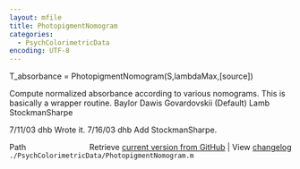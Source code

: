 ```yaml
---
layout: mfile
title: PhotopigmentNomogram
categories:
  - PsychColorimetricData
encoding: UTF-8
---
```


T\_absorbance = PhotopigmentNomogram\(S,lambdaMax,\[source\]\)

Compute normalized absorbance according to various
nomograms.  This is basically a wrapper routine.
  Baylor
  Dawis
  Govardovskii \(Default\)
  Lamb
  StockmanSharpe

7/11/03  dhb  Wrote it.
7/16/03  dhb  Add StockmanSharpe.


<div class="code_header" style="text-align:right;">
  <span style="float:left;">Path&nbsp;&nbsp;</span> <span class="counter">Retrieve <a href=
  "https://raw.github.com/Psychtoolbox-3/Psychtoolbox-3/beta/./PsychColorimetricData/PhotopigmentNomogram.m">current version from GitHub</a> | View <a href=
  "https://github.com/Psychtoolbox-3/Psychtoolbox-3/commits/beta/./PsychColorimetricData/PhotopigmentNomogram.m">changelog</a></span>
</div>
<div class="code">
  <code>./PsychColorimetricData/PhotopigmentNomogram.m</code>
</div>
